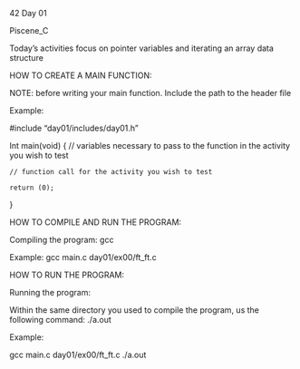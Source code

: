42
Day 01

Piscene_C

Today’s activities focus on pointer variables and iterating an array data structure

HOW TO CREATE A MAIN FUNCTION:

NOTE: before writing your main function. Include the path to the header file

Example:

#include “day01/includes/day01.h”

Int	main(void)
{
	// variables necessary to pass to the function in the activity you wish to test

	// function call for the activity you wish to test

	return (0);
}


HOW TO COMPILE AND RUN THE PROGRAM:

Compiling the program:
gcc <path to main.c> <path to activity.c>

Example:
	gcc main.c day01/ex00/ft_ft.c


HOW TO RUN THE PROGRAM:

Running the program:

Within the same directory you used to compile the program, us the following command:
./a.out

Example:

gcc main.c day01/ex00/ft_ft.c
./a.out